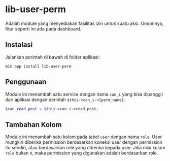 # lib-user-perm

Adalah module yang menyediakan fasilitas izin untuk suatu aksi. Umumnya, fitur seperti ini
ada pada dashboard.

## Instalasi

Jalankan perintah di bawah di folder aplikasi:

```
mim app install lib-user-perm
```

## Penggunaan

Module ini menambah satu service dengan nama `can_i` yang bisa dipanggil dari aplikasi
dengan perintah `$this->can_i->{perm_name}`.

```php
$can_read_post = $this->can_i->read_post;
```

## Tambahan Kolom

Module ini menambah satu kolom pada tabel `user` dengan nama `role`. User mungkin
diberika permission berdasarkan koneksi user dengan permission itu sendiri, atau
berdasarkan role yang diberika kepada user. Jika nilai kolom `role` bukan `0`, maka
permission yang digunakan adalah berdasarkan role.